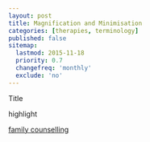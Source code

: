 ```yaml
---
layout: post
title: Magnification and Minimisation 
categories: [therapies, terminology]
published: false
sitemap:
  lastmod: 2015-11-18
  priority: 0.7
  changefreq: 'monthly'
  exclude: 'no'
---
```


Title 

<span class="highlight">highlight</span> 

<a href="/family-counselling/" title="family counselling">family counselling</a> 
